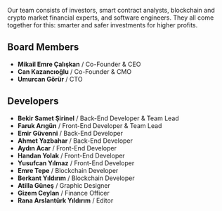 Our team consists of investors, smart contract analysts, blockchain and crypto market financial experts, and software engineers. They all come together for this: smarter and safer investments for higher profits.

## Board Members

- **Mikail Emre Çalışkan** / Co-Founder & CEO
- **Can Kazancıoğlu** / Co-Founder & CMO
- **Umurcan Görür** / CTO

## Developers

- **Bekir Samet Şirinel** / Back-End Developer & Team Lead
- **Faruk Arıgün** / Front-End Developer & Team Lead
- **Emir Güvenni** / Back-End Developer
- **Ahmet Yazbahar** / Back-End Developer
- **Aydın Acar** / Front-End Developer
- **Handan Yolak** / Front-End Developer
- **Yusufcan Yılmaz** / Front-End Developer
- **Emre Tepe** / Blockchain Developer
- **Berkant Yıldırım** / Blockchain Developer
- **Atilla Güneş** / Graphic Designer
- **Gizem Ceylan** / Finance Officer
- **Rana Arslantürk Yıldırım** / Editor
